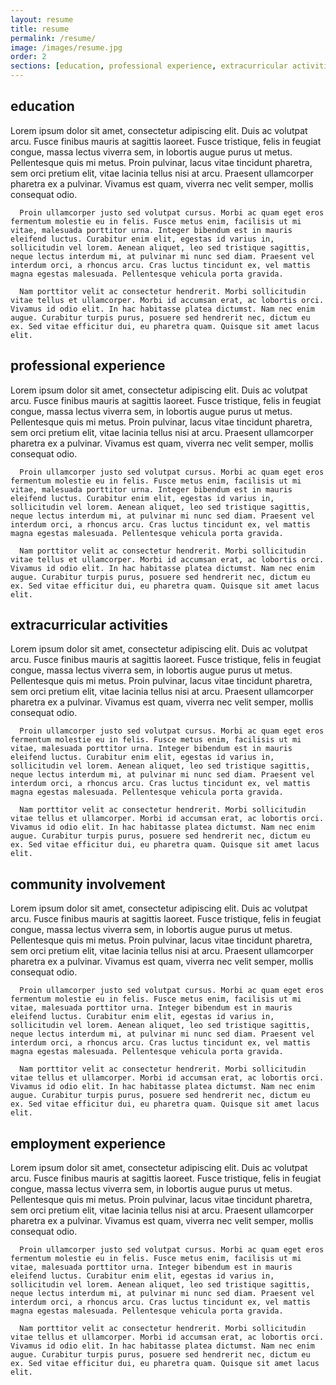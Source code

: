 ```yaml
---
layout: resume
title: resume
permalink: /resume/
image: /images/resume.jpg
order: 2
sections: [education, professional experience, extracurricular activities, community involvement, employment experience]
---
```


<h2 class="anchor" id="education"> education </h2>
   <p>
      Lorem ipsum dolor sit amet, consectetur adipiscing elit. Duis ac volutpat arcu. Fusce finibus mauris at sagittis laoreet. Fusce tristique, felis in feugiat congue, massa lectus viverra sem, in lobortis augue purus ut metus. Pellentesque quis mi metus. Proin pulvinar, lacus vitae tincidunt pharetra, sem orci pretium elit, vitae lacinia tellus nisi at arcu. Praesent ullamcorper pharetra ex a pulvinar. Vivamus est quam, viverra nec velit semper, mollis consequat odio.

      Proin ullamcorper justo sed volutpat cursus. Morbi ac quam eget eros fermentum molestie eu in felis. Fusce metus enim, facilisis ut mi vitae, malesuada porttitor urna. Integer bibendum est in mauris eleifend luctus. Curabitur enim elit, egestas id varius in, sollicitudin vel lorem. Aenean aliquet, leo sed tristique sagittis, neque lectus interdum mi, at pulvinar mi nunc sed diam. Praesent vel interdum orci, a rhoncus arcu. Cras luctus tincidunt ex, vel mattis magna egestas malesuada. Pellentesque vehicula porta gravida.

      Nam porttitor velit ac consectetur hendrerit. Morbi sollicitudin vitae tellus et ullamcorper. Morbi id accumsan erat, ac lobortis orci. Vivamus id odio elit. In hac habitasse platea dictumst. Nam nec enim augue. Curabitur turpis purus, posuere sed hendrerit nec, dictum eu ex. Sed vitae efficitur dui, eu pharetra quam. Quisque sit amet lacus elit.
  </p>
<h2 class="anchor" id="professional experience"> professional experience </h2>
 <p>
      Lorem ipsum dolor sit amet, consectetur adipiscing elit. Duis ac volutpat arcu. Fusce finibus mauris at sagittis laoreet. Fusce tristique, felis in feugiat congue, massa lectus viverra sem, in lobortis augue purus ut metus. Pellentesque quis mi metus. Proin pulvinar, lacus vitae tincidunt pharetra, sem orci pretium elit, vitae lacinia tellus nisi at arcu. Praesent ullamcorper pharetra ex a pulvinar. Vivamus est quam, viverra nec velit semper, mollis consequat odio.

      Proin ullamcorper justo sed volutpat cursus. Morbi ac quam eget eros fermentum molestie eu in felis. Fusce metus enim, facilisis ut mi vitae, malesuada porttitor urna. Integer bibendum est in mauris eleifend luctus. Curabitur enim elit, egestas id varius in, sollicitudin vel lorem. Aenean aliquet, leo sed tristique sagittis, neque lectus interdum mi, at pulvinar mi nunc sed diam. Praesent vel interdum orci, a rhoncus arcu. Cras luctus tincidunt ex, vel mattis magna egestas malesuada. Pellentesque vehicula porta gravida.

      Nam porttitor velit ac consectetur hendrerit. Morbi sollicitudin vitae tellus et ullamcorper. Morbi id accumsan erat, ac lobortis orci. Vivamus id odio elit. In hac habitasse platea dictumst. Nam nec enim augue. Curabitur turpis purus, posuere sed hendrerit nec, dictum eu ex. Sed vitae efficitur dui, eu pharetra quam. Quisque sit amet lacus elit.
  </p>
<h2 class="anchor" id="extracurricular activities"> extracurricular activities </h2>
 <p>
      Lorem ipsum dolor sit amet, consectetur adipiscing elit. Duis ac volutpat arcu. Fusce finibus mauris at sagittis laoreet. Fusce tristique, felis in feugiat congue, massa lectus viverra sem, in lobortis augue purus ut metus. Pellentesque quis mi metus. Proin pulvinar, lacus vitae tincidunt pharetra, sem orci pretium elit, vitae lacinia tellus nisi at arcu. Praesent ullamcorper pharetra ex a pulvinar. Vivamus est quam, viverra nec velit semper, mollis consequat odio.

      Proin ullamcorper justo sed volutpat cursus. Morbi ac quam eget eros fermentum molestie eu in felis. Fusce metus enim, facilisis ut mi vitae, malesuada porttitor urna. Integer bibendum est in mauris eleifend luctus. Curabitur enim elit, egestas id varius in, sollicitudin vel lorem. Aenean aliquet, leo sed tristique sagittis, neque lectus interdum mi, at pulvinar mi nunc sed diam. Praesent vel interdum orci, a rhoncus arcu. Cras luctus tincidunt ex, vel mattis magna egestas malesuada. Pellentesque vehicula porta gravida.

      Nam porttitor velit ac consectetur hendrerit. Morbi sollicitudin vitae tellus et ullamcorper. Morbi id accumsan erat, ac lobortis orci. Vivamus id odio elit. In hac habitasse platea dictumst. Nam nec enim augue. Curabitur turpis purus, posuere sed hendrerit nec, dictum eu ex. Sed vitae efficitur dui, eu pharetra quam. Quisque sit amet lacus elit.
  </p>
<h2 class="anchor" id="community involvement"> community involvement </h2>
 <p>
      Lorem ipsum dolor sit amet, consectetur adipiscing elit. Duis ac volutpat arcu. Fusce finibus mauris at sagittis laoreet. Fusce tristique, felis in feugiat congue, massa lectus viverra sem, in lobortis augue purus ut metus. Pellentesque quis mi metus. Proin pulvinar, lacus vitae tincidunt pharetra, sem orci pretium elit, vitae lacinia tellus nisi at arcu. Praesent ullamcorper pharetra ex a pulvinar. Vivamus est quam, viverra nec velit semper, mollis consequat odio.

      Proin ullamcorper justo sed volutpat cursus. Morbi ac quam eget eros fermentum molestie eu in felis. Fusce metus enim, facilisis ut mi vitae, malesuada porttitor urna. Integer bibendum est in mauris eleifend luctus. Curabitur enim elit, egestas id varius in, sollicitudin vel lorem. Aenean aliquet, leo sed tristique sagittis, neque lectus interdum mi, at pulvinar mi nunc sed diam. Praesent vel interdum orci, a rhoncus arcu. Cras luctus tincidunt ex, vel mattis magna egestas malesuada. Pellentesque vehicula porta gravida.

      Nam porttitor velit ac consectetur hendrerit. Morbi sollicitudin vitae tellus et ullamcorper. Morbi id accumsan erat, ac lobortis orci. Vivamus id odio elit. In hac habitasse platea dictumst. Nam nec enim augue. Curabitur turpis purus, posuere sed hendrerit nec, dictum eu ex. Sed vitae efficitur dui, eu pharetra quam. Quisque sit amet lacus elit.
  </p>
<h2 class="anchor" id="employment experience"> employment experience </h2>
 <p>
      Lorem ipsum dolor sit amet, consectetur adipiscing elit. Duis ac volutpat arcu. Fusce finibus mauris at sagittis laoreet. Fusce tristique, felis in feugiat congue, massa lectus viverra sem, in lobortis augue purus ut metus. Pellentesque quis mi metus. Proin pulvinar, lacus vitae tincidunt pharetra, sem orci pretium elit, vitae lacinia tellus nisi at arcu. Praesent ullamcorper pharetra ex a pulvinar. Vivamus est quam, viverra nec velit semper, mollis consequat odio.

      Proin ullamcorper justo sed volutpat cursus. Morbi ac quam eget eros fermentum molestie eu in felis. Fusce metus enim, facilisis ut mi vitae, malesuada porttitor urna. Integer bibendum est in mauris eleifend luctus. Curabitur enim elit, egestas id varius in, sollicitudin vel lorem. Aenean aliquet, leo sed tristique sagittis, neque lectus interdum mi, at pulvinar mi nunc sed diam. Praesent vel interdum orci, a rhoncus arcu. Cras luctus tincidunt ex, vel mattis magna egestas malesuada. Pellentesque vehicula porta gravida.

      Nam porttitor velit ac consectetur hendrerit. Morbi sollicitudin vitae tellus et ullamcorper. Morbi id accumsan erat, ac lobortis orci. Vivamus id odio elit. In hac habitasse platea dictumst. Nam nec enim augue. Curabitur turpis purus, posuere sed hendrerit nec, dictum eu ex. Sed vitae efficitur dui, eu pharetra quam. Quisque sit amet lacus elit.
  </p>
